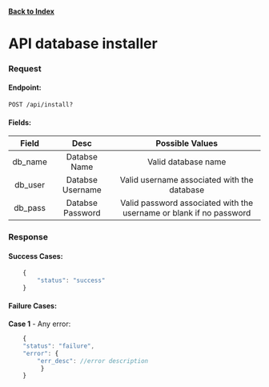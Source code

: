 #### [Back to Index](./index.html)

# API database installer

### Request

#### Endpoint:
```
POST /api/install?
```

#### Fields:

| Field | Desc | Possible Values |
|:---:|:---:|:---:|
| db_name | Databse Name | Valid database name |
| db_user | Databse Username | Valid username associated with the database |
| db_pass | Databse Password | Valid password associated with the username or blank if no password  |

### Response

#### Success Cases:

```js
    {
        "status": "success"
    }
```

#### Failure Cases:
  

__Case 1__ - Any error:

```js
    {
    "status": "failure",
    "error": {
        "err_desc": //error description
         }
    }
```